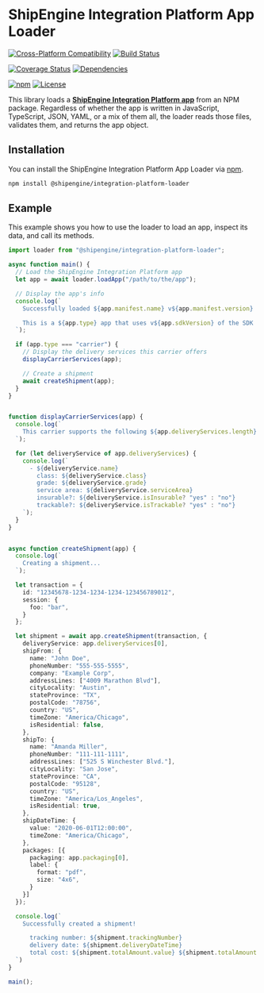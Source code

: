 ShipEngine Integration Platform App Loader
==============================================


[![Cross-Platform Compatibility](https://shipengine.github.io/img/badges/os-badges.svg)](https://github.com/ShipEngine/shipengine-integration-platform-loader/actions)
[![Build Status](https://github.com/ShipEngine/shipengine-integration-platform-loader/workflows/CI-CD/badge.svg)](https://github.com/ShipEngine/shipengine-integration-platform-loader/actions)

[![Coverage Status](https://coveralls.io/repos/github/ShipEngine/shipengine-integration-platform-loader/badge.svg?branch=master)](https://coveralls.io/github/ShipEngine/shipengine-integration-platform-loader)
[![Dependencies](https://david-dm.org/ShipEngine/shipengine-integration-platform-loader.svg)](https://david-dm.org/ShipEngine/shipengine-integration-platform-loader)

[![npm](https://img.shields.io/npm/v/@shipengine/integration-platform-loader.svg)](https://www.npmjs.com/package/@shipengine/integration-platform-loader)
[![License](https://img.shields.io/npm/l/@shipengine/integration-platform-loader.svg)](LICENSE)


This library loads a [**ShipEngine Integration Platform app**](https://www.shipengine.com/docs/integration-platform/) from an NPM package. Regardless of whether the app is written in JavaScript, TypeScript, JSON, YAML, or a mix of them all, the loader reads those files, validates them, and returns the app object.



Installation
--------------------------
You can install the ShipEngine Integration Platform App Loader via [npm](https://docs.npmjs.com/about-npm/).

```bash
npm install @shipengine/integration-platform-loader
```



Example
--------------------------
This example shows you how to use the loader to load an app, inspect its data, and call its methods.


```typescript
import loader from "@shipengine/integration-platform-loader";

async function main() {
  // Load the ShipEngine Integration Platform app
  let app = await loader.loadApp("/path/to/the/app");

  // Display the app's info
  console.log(`
    Successfully loaded ${app.manifest.name} v${app.manifest.version}

    This is a ${app.type} app that uses v${app.sdkVersion} of the SDK
  `);

  if (app.type === "carrier") {
    // Display the delivery services this carrier offers
    displayCarrierServices(app);

    // Create a shipment
    await createShipment(app);
  }
}


function displayCarrierServices(app) {
  console.log(`
    This carrier supports the following ${app.deliveryServices.length} delivery services:
  `);

  for (let deliveryService of app.deliveryServices) {
    console.log(`
      - ${deliveryService.name}
        class: ${deliveryService.class}
        grade: ${deliveryService.grade}
        service area: ${deliveryService.serviceArea}
        insurable?: ${deliveryService.isInsurable? "yes" : "no"}
        trackable?: ${deliveryService.isTrackable? "yes" : "no"}
    `);
  }
}


async function createShipment(app) {
  console.log(`
    Creating a shipment...
  `);

  let transaction = {
    id: "12345678-1234-1234-1234-123456789012",
    session: {
      foo: "bar",
    }
  };

  let shipment = await app.createShipment(transaction, {
    deliveryService: app.deliveryServices[0],
    shipFrom: {
      name: "John Doe",
      phoneNumber: "555-555-5555",
      company: "Example Corp",
      addressLines: ["4009 Marathon Blvd"],
      cityLocality: "Austin",
      stateProvince: "TX",
      postalCode: "78756",
      country: "US",
      timeZone: "America/Chicago",
      isResidential: false,
    },
    shipTo: {
      name: "Amanda Miller",
      phoneNumber: "111-111-1111",
      addressLines: ["525 S Winchester Blvd."],
      cityLocality: "San Jose",
      stateProvince: "CA",
      postalCode: "95128",
      country: "US",
      timeZone: "America/Los_Angeles",
      isResidential: true,
    },
    shipDateTime: {
      value: "2020-06-01T12:00:00",
      timeZone: "America/Chicago",
    },
    packages: [{
      packaging: app.packaging[0],
      label: {
        format: "pdf",
        size: "4x6",
      }
    }]
  });

  console.log(`
    Successfully created a shipment!

      tracking number: ${shipment.trackingNumber}
      delivery date: ${shipment.deliveryDateTime}
      total cost: ${shipment.totalAmount.value} ${shipment.totalAmount.currency}
  `)
}

main();
```
